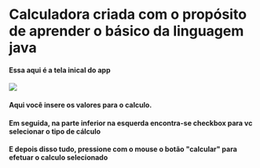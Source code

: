 <h1>Calculadora criada com o propósito de aprender o básico da linguagem java</h1>

<h4>Essa aqui é a tela inical do app</h4>
<image src="https://github.com/Kyra4code/Calculadora_Java/blob/master/assets/for_README/Tela_Principar.PNG"/>


<h4>Aqui você insere os valores para o calculo.</h4>


<h4>Em seguida, na parte inferior na esquerda encontra-se checkbox para vc selecionar o tipo de cálculo</h4>


<h4>E depois disso tudo, pressione com o mouse o botão "calcular" para efetuar o calculo selecionado</h4>





